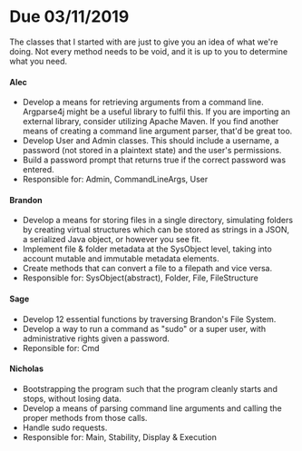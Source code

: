 # Due 03/11/2019
The classes that I started with are just to give you an idea of what we're doing. 
Not every method needs to be void, and it is up to you to determine what you need.

#### Alec
* Develop a means for retrieving arguments from a command line. Argparse4j might
be a useful library to fulfil this. If you are importing an external library,
consider utilizing Apache Maven. If you find another means of creating a command
line argument parser, that'd be great too.
* Develop User and Admin classes. This should include a username, a password 
(not stored in a plaintext state) and the user's permissions. 
* Build a password prompt that returns true if the correct password was entered.
* Responsible for: Admin, CommandLineArgs, User

#### Brandon
* Develop a means for storing files in a single directory, simulating folders by creating
virtual structures which can be  stored as strings in a JSON, a serialized Java object, or
however you see fit. 
* Implement file & folder metadata at the SysObject level, taking into account
mutable and immutable metadata elements. 
* Create methods that can convert a file to a filepath and vice versa.
* Responsible for: SysObject(abstract), Folder, File, FileStructure

#### Sage
* Develop 12 essential functions by traversing Brandon's File System. 
* Develop a way to run a command as "sudo" or a super user, with administrative rights given a password. 
* Reponsible for: Cmd

#### Nicholas
* Bootstrapping the program such that the program cleanly starts and stops, without losing data.
* Develop a means of parsing command line arguments and calling the proper methods from those calls.
* Handle sudo requests.
* Responsible for: Main, Stability, Display & Execution
